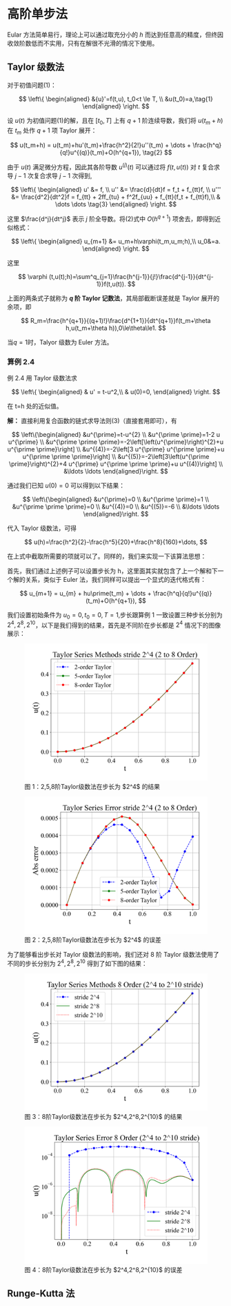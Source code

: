 # 高阶单步法

Eular 方法简单易行，理论上可以通过取充分小的 $h$ 而达到任意高的精度，但终因收敛阶数低而不实用，只有在解很不光滑的情况下使用。

## Taylor 级数法

对于初值问题(1)：

$$
\left\{
\begin{aligned}
&{u}'=f(t,u), t_0<t \le T,  \\
&u(t_0)=a,\tag{1}
\end{aligned}
\right.
$$

设 $u(t)$ 为初值问题(1)的解，且在 $[t_0,T]$ 上有 $q+1$ 阶连续导数，我们将 $u(t_m+h)$ 在 $t_m$ 处作 $q+1$ 项 Taylor 展开：

$$
u(t_m+h) = u(t_m)+hu'(t_m)+\frac{h^2}{2!}u''(t_m) + \dots + \frac{h^q}{q!}u^{(q)}(t_m)+O(h^{q+1}), \tag{2}
$$

由于 $u(t)$ 满足微分方程，因此其各阶导数 $u^{(j)}(t)$ 可以通过将 $f(t,u(t))$ 对 $t$ 复合求导 $j-1$ 次复合求导 $j-1$ 次得到,

$$
\left\{
\begin{aligned}
u'   &= f, \\
u''  &= \frac{d}{dt}f = f_t + f_{tt}f, \\
u''' &= \frac{d^2}{dt^2}f = f_{tt} + 2ff_{tu} + f^2f_{uu} + f_{tt}(f_t + f_{tt}f),\\
& \dots \dots \tag{3}
\end{aligned}
\right.
$$

这里 $\frac{d^j}{dt^j}$ 表示 $j$ 阶全导数。将(2)式中 $O(h^{q+1})$ 项舍去，即得到近似格式：

$$
\left\{
\begin{aligned}
u_{m+1} &= u_m+h\varphi(t_m,u_m;h),\\
u_0&=a.
\end{aligned}
\right.
$$

这里

$$
\varphi (t,u(t);h)=\sum^q_{j=1}\frac{h^{j-1}}{j!}\frac{d^{j-1}}{dt^{j-1}}f(t,u(t)).
$$

上面的两条式子就称为 **$q$ 阶 Taylor 记数法**，其局部截断误差就是 Taylor 展开的余项，即

$$
R_m=\frac{h^{q+1}}{(q+1)!}\frac{d^{1+1}}{dt^{q+1}}f(t_m+\theta h,u(t_m+\theta h)),0\le\theta\le1.
$$

当$q=1$时，Talyor 级数为 Euler 方法。

### 算例 2.4

例 2.4 用 Taylor 级数法求

$$
\left\{
\begin{aligned}
& u' = t-u^2,\\
& u(0)=0,
\end{aligned}
\right.
$$

在 t=h 处的近似值。

**解：** 直接利用复合函数的链式求导法则(3)（直接套用即可），有

$$
\left\{\begin{aligned}
&u^{\prime}=t-u^{2} \\
&u^{\prime \prime}=1-2 u u^{\prime} \\
&u^{\prime \prime \prime}=-2\left[\left(u^{\prime}\right)^{2}+u u^{\prime \prime}\right] \\
&u^{(4)}=-2\left[3 u^{\prime} u^{\prime \prime}+u u^{\prime \prime \prime}\right] \\
&u^{(5)}=-2\left[3\left(u^{\prime \prime}\right)^{2}+4 u^{\prime} u^{\prime \prime \prime}+u u^{(4)}\right] \\
&\ldots \ldots
\end{aligned}\right.
$$

通过我们已知 $u(0)=0$ 可以得到以下结果：

$$
\left\{\begin{aligned}
&u^{\prime}=0 \\
&u^{\prime \prime}=1 \\
&u^{\prime \prime \prime}=0 \\
&u^{(4)}=0 \\
&u^{(5)}=-6 \\
&\ldots \ldots
\end{aligned}\right.
$$

代入 Taylor 级数法，可得

$$
u(h)=\frac{h^2}{2}-\frac{h^5}{20}+\frac{h^8}{160}+\dots,
$$

在上式中截取所需要的项就可以了。同样的，我们来实现一下该算法思想：

首先，我们通过上述例子可以设置步长为 h，这里面其实就包含了上一个解和下一个解的关系，类似于 Euler 法，我们同样可以提出一个显式的迭代格式有：

$$
u_{m+1} = u_{m} + hu\prime(t_m) + \dots + \frac{h^q}{q!}u^{(q)}(t_m)+O(h^{q+1}),
$$

我们设置初始条件为 $u_0=0,t_0=0,T=1$,步长跟算例 1 一致设置三种步长分别为 $2^4,2^8,2^{10}$，以下是我们得到的结果，首先是不同阶在步长都是 $2^4$ 情况下的图像展示：

<div style={{ display: 'flex', justifyContent: 'center', gap: '2%', marginTop: '10px' }}>
  <figure style={{ width: '49%', textAlign: 'center', margin: 0 }}>
    <img
      src="https://github.com/FEMATHS/Example/blob/main/ch2/example3/1.png?raw=true"
      alt="Euler方法示意图"
      style={{ width: '100%' }}
    />
    <figcaption style={{ fontSize: '90%', color: 'gray', fontStyle: 'italic', marginTop: '4px' }}>
      图 1：2,5,8阶Taylor级数法在步长为 $2^4$ 的结果
    </figcaption>
  </figure>
  <figure style={{ width: '49%', textAlign: 'center', margin: 0 }}>
    <img
      src="https://github.com/FEMATHS/Example/blob/main/ch2/example3/2.png?raw=true"
      alt="Euler方法示意图"
      style={{ width: '100%' }}
    />
    <figcaption style={{ fontSize: '90%', color: 'gray', fontStyle: 'italic', marginTop: '4px' }}>
      图 2：2,5,8阶Taylor级数法在步长为 $2^4$ 的误差
    </figcaption>
  </figure>
</div>

为了能够看出步长对 Taylor 级数法的影响，我们还对 8 阶 Taylor 级数法使用了不同的步长分别为 $2^4,2^8,2^{10}$ 得到了如下图的结果：

<div style={{ display: 'flex', justifyContent: 'center', gap: '2%', marginTop: '10px' }}>
  <figure style={{ width: '49%', textAlign: 'center', margin: 0 }}>
    <img
      src="https://github.com/FEMATHS/Example/blob/main/ch2/example3/3.png?raw=true"
      alt="Euler方法示意图"
      style={{ width: '100%' }}
    />
    <figcaption style={{ fontSize: '90%', color: 'gray', fontStyle: 'italic', marginTop: '4px' }}>
      图 3：8阶Taylor级数法在步长为 $2^4,2^8,2^{10}$ 的结果
    </figcaption>
  </figure>
  <figure style={{ width: '49%', textAlign: 'center', margin: 0 }}>
    <img
      src="https://github.com/FEMATHS/Example/blob/main/ch2/example3/4.png?raw=true"
      alt="Euler方法示意图"
      style={{ width: '100%' }}
    />
    <figcaption style={{ fontSize: '90%', color: 'gray', fontStyle: 'italic', marginTop: '4px' }}>
      图 4：8阶Taylor级数法在步长为 $2^4,2^8,2^{10}$ 的误差
    </figcaption>
  </figure>
</div>

## Runge-Kutta 法
